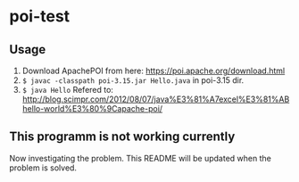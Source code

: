 # poi-test

## Usage

1. Download ApachePOI from here: https://poi.apache.org/download.html
2. `$ javac -classpath poi-3.15.jar Hello.java` in poi-3.15 dir.
3. `$ java Hello`
Refered to:  
http://blog.scimpr.com/2012/08/07/java%E3%81%A7excel%E3%81%ABhello-world%E3%80%9Capache-poi/

## This programm is not working currently

Now investigating the problem. This README will be updated when the problem is solved. 
